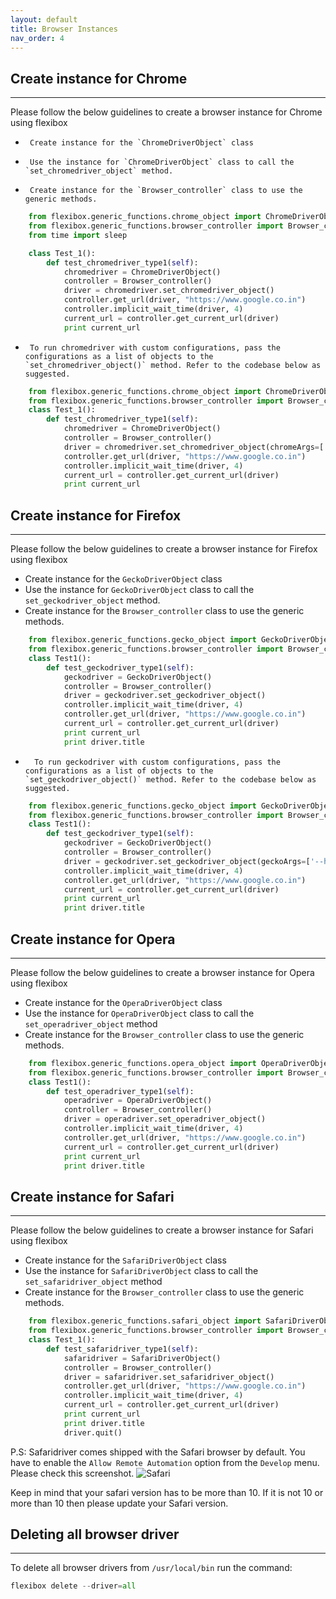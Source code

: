 ```yaml
---
layout: default
title: Browser Instances
nav_order: 4
---
```


## Create instance for Chrome
------------------------------------------------------------------------------------------
Please follow the below guidelines to create a browser instance for Chrome using flexibox
*      Create instance for the `ChromeDriverObject` class
*      Use the instance for `ChromeDriverObject` class to call the `set_chromedriver_object` method.
*      Create instance for the `Browser_controller` class to use the generic methods.

```python
	from flexibox.generic_functions.chrome_object import ChromeDriverObject
	from flexibox.generic_functions.browser_controller import Browser_controller
	from time import sleep

	class Test_1():
		def test_chromedriver_type1(self):
			chromedriver = ChromeDriverObject()
			controller = Browser_controller()
			driver = chromedriver.set_chromedriver_object()
			controller.get_url(driver, "https://www.google.co.in")
			controller.implicit_wait_time(driver, 4)
			current_url = controller.get_current_url(driver)
			print current_url
```
*      To run chromedriver with custom configurations, pass the configurations as a list of objects to the `set_chromedriver_object()` method. Refer to the codebase below as suggested.

```python
	from flexibox.generic_functions.chrome_object import ChromeDriverObject
	from flexibox.generic_functions.browser_controller import Browser_controller
	class Test_1():
		def test_chromedriver_type1(self):
			chromedriver = ChromeDriverObject()
			controller = Browser_controller()
			driver = chromedriver.set_chromedriver_object(chromeArgs=['--headless','--no-sandbox'])
			controller.get_url(driver, "https://www.google.co.in")
			controller.implicit_wait_time(driver, 4)
			current_url = controller.get_current_url(driver)
			print current_url
```

## Create instance for Firefox
------------------------------------------------------------------------------------------
Please follow the below guidelines to create a browser instance for Firefox using flexibox
*   Create instance for the `GeckoDriverObject` class
*   Use the instance for `GeckoDriverObject` class to call the `set_geckodriver_object` method.
*   Create instance for the `Browser_controller` class to use the generic methods.

```python
	from flexibox.generic_functions.gecko_object import GeckoDriverObject
	from flexibox.generic_functions.browser_controller import Browser_controller
	class Test1():
		def test_geckodriver_type1(self):
			geckodriver = GeckoDriverObject()
			controller = Browser_controller()
			driver = geckodriver.set_geckodriver_object()
			controller.implicit_wait_time(driver, 4)
			controller.get_url(driver, "https://www.google.co.in")
			current_url = controller.get_current_url(driver)
			print current_url
			print driver.title
```

*       To run geckodriver with custom configurations, pass the configurations as a list of objects to the `set_geckodriver_object()` method. Refer to the codebase below as suggested.

```python
	from flexibox.generic_functions.gecko_object import GeckoDriverObject
	from flexibox.generic_functions.browser_controller import Browser_controller
	class Test1():
		def test_geckodriver_type1(self):
			geckodriver = GeckoDriverObject()
			controller = Browser_controller()
			driver = geckodriver.set_geckodriver_object(geckoArgs=['--headless','--no-sandbox'])
			controller.implicit_wait_time(driver, 4)
			controller.get_url(driver, "https://www.google.co.in")
			current_url = controller.get_current_url(driver)
			print current_url
			print driver.title
```

## Create instance for Opera
------------------------------------------------------------------------------------------
Please follow the below guidelines to create a browser instance for Opera using flexibox
*   Create instance for the `OperaDriverObject` class
*   Use the instance for `OperaDriverObject` class to call the `set_operadriver_object` method
*   Create instance for the `Browser_controller` class to use the generic methods.

```python
	from flexibox.generic_functions.opera_object import OperaDriverObject
	from flexibox.generic_functions.browser_controller import Browser_controller
	class Test1():
		def test_operadriver_type1(self):
			operadriver = OperaDriverObject()
			controller = Browser_controller()
			driver = operadriver.set_operadriver_object()
			controller.implicit_wait_time(driver, 4)
			controller.get_url(driver, "https://www.google.co.in")
			current_url = controller.get_current_url(driver)
			print current_url
			print driver.title
```

## Create instance for Safari
------------------------------------------------------------------------------------------
Please follow the below guidelines to create a browser instance for Safari using flexibox
*   Create instance for the `SafariDriverObject` class
*   Use the instance for `SafariDriverObject` class to call the `set_safaridriver_object` method
*   Create instance for the `Browser_controller` class to use the generic methods.

```python
	from flexibox.generic_functions.safari_object import SafariDriverObject
	from flexibox.generic_functions.browser_controller import Browser_controller
	class Test_1():
		def test_safaridriver_type1(self):
			safaridriver = SafariDriverObject()
			controller = Browser_controller()
			driver = safaridriver.set_safaridriver_object()
			controller.get_url(driver, "https://www.google.co.in")
			controller.implicit_wait_time(driver, 4)
			current_url = controller.get_current_url(driver)
			print current_url
			print driver.title
			driver.quit()
```
P.S: Safaridriver comes shipped with the Safari browser by default. You have to enable the `Allow Remote Automation` option from the `Develop` menu. Please check this screenshot.
![Safari](https://farm2.staticflickr.com/1738/28757957868_38fff165d4.jpg)

Keep in mind that your safari version has to be more than 10. If it is not 10 or more than 10 then please update your Safari version.

## Deleting all browser driver
------------------------------------------------------------------------------------------
To delete all browser drivers from `/usr/local/bin` run the command:

   ```python
   flexibox delete --driver=all
   ```